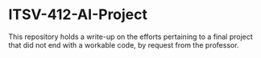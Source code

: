 # ITSV-412-AI-Project
This repository holds a write-up on the efforts pertaining to a final project that did not end with a workable code, by request from the professor.
